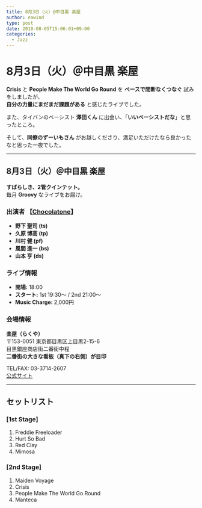 ```yaml
---
title: 8月3日（火）@中目黒 楽屋
author: eawind
type: post
date: 2010-08-05T15:06:01+09:00
categories:
  - Jazz
---
```

# 8月3日（火）＠中目黒 楽屋

**Crisis** と **People Make The World Go Round** を **ベースで間断なくつなぐ** 試みをしましたが、  
**自分の力量にまだまだ課題がある** と感じたライブでした。

また、タイバンのベーシスト **澤田くん** に出会い、「**いいベーシストだな**」と思ったところ。

そして、**同僚のずーいもさん** がお越しくださり、満足いただけたなら良かったなと思った一夜でした。

---

## 8月3日（火）＠中目黒 楽屋

**すばらしき、2管クインテット。**  
毎月 **Groovy** なライブをお届け。

### 出演者 【[Chocolatone](http://www.eawind.net/?page_id=930)】
- **野下 聖司 (ts)**  
- **久原 博高 (tp)**  
- **川村 健 (pf)**  
- **風間 進一 (bs)**  
- **山本 亨 (ds)**  

### ライブ情報
- **開場:** 18:00  
- **スタート:** 1st 19:30〜 / 2nd 21:00〜  
- **Music Charge:** 2,000円  

### 会場情報
**楽屋（らくや）**  
〒153-0051 東京都目黒区上目黒2-15-6  
目黒銀座商店街二番街中程  
**二番街の大きな看板（真下の右側）が目印**  

TEL/FAX: 03-3714-2607  
[公式サイト](http://www.rakuya.net/)  

---

## セットリスト

### [1st Stage]
1. Freddie Freeloader  
2. Hurt So Bad  
3. Red Clay  
4. Mimosa  

### [2nd Stage]
1. Maiden Voyage  
2. Crisis  
3. People Make The World Go Round  
4. Manteca  
